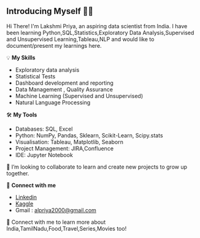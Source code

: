 ## Introducing Myself 🙋‍♀️
Hi There! I'm Lakshmi Priya, an aspiring data scientist from India. I have been learning Python,SQL,Statistics,Exploratory Data Analysis,Supervised and Unsupervised Learning,Tableau,NLP and would like to document/present my learnings here.

💡 **My Skills**
+ Exploratory data analysis
+ Statistical Tests
+ Dashboard development and reporting
+ Data Management , Quality Assurance
+ Machine Learning (Supervised and Unsupervised)
+ Natural Language Processing

🛠 **My Tools**
+ Databases: SQL, Excel
+ Python: NumPy, Pandas, Sklearn, Scikit-Learn, Scipy.stats
+ Visualisation: Tableau, Matplotlib, Seaborn
+ Project Management:  JIRA,Confluence
+ IDE: Jupyter Notebook

👯 I’m looking to collaborate to learn and create new projects to grow up together.

🤝 **Connect with me**
+ [Linkedin](https://www.linkedin.com/in/lakshmi-priya-anand/)
+ [Kaggle](https://www.kaggle.com/lakshmipriyaanand/code)
+ Gmail : alpriya2000@gmail.com

🎈 Connect with me to learn more about India,TamilNadu,Food,Travel,Series,Movies too!
